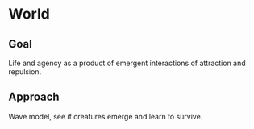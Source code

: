 # World 
## Goal
Life and agency as a product of emergent interactions of attraction and repulsion.
 
## Approach
Wave model, see if creatures emerge and learn to survive.
